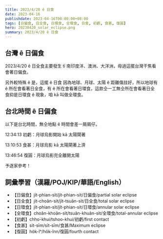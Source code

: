 ```yaml
---
title: 2023/4/20 ê 日食
date: 2023-04-16
publishdate: 2023-04-16T00:00:00+08:00
tags: [日偏食, 日全食, 日環食, 全環食, 日食, 初虧, 食甚, 復圓]
hero: 20230420_solar_eclipse.png
summary: 2023/4/20 ê 日食
---
```


## 台灣 ê 日偏食
2023/4/20 ê 日全食主要發生 tī 南印度洋、澳洲、大洋洲，毋過這擺台灣干焦看會著日偏食。

另外較特殊 ê 是，這擺 ê 日食 因為地球、月球、太陽 ê 距離傷拄好，所以地球有 ê 所在會看著日全食，有 ê 所在會看著日環食，這款仝一工無仝所在會看著日全食抑是日環食 ê 現象，咱 kā 叫做全環食。

## 台北時間 ê 日偏食
以下是台北時間，無仝地點 ê 時間會差一屑屑仔。

12:34:13 初虧：月球烏影開始 kā 太陽閘著

13:10:53 食甚：月球烏影 kā 太陽閘著上濟

13:46:54 復圓：月球烏影完全離開太陽

予逐家參考！

## 詞彙學習（漢羅/POJ/KIP/華語/English）
- 【日偏食】ji̍t-phian-si̍t/ji̍t-phian-si̍t/日偏食/partial solar eclipse
- 【日全食】ji̍t-choân-si̍t/ji̍t-tsuân-si̍t/日全食/total solar eclipse
- 【日環食】ji̍t-phian-si̍t/ji̍t-phian-si̍t/日環食/annular solar eclipse
- 【全環食】choân-khoân-si̍t/tsuân-khuân-si̍t/全環食/total-annular eclipse
- 【初虧】chho͘-khui/tshoo-khui/初虧/first contact
- 【食甚】si̍t-sīm/si̍t-sīm/食甚/Maximum eclipse
- 【復圓】ho̍k-îⁿ/ho̍k-înn/復圓/fourth contact
